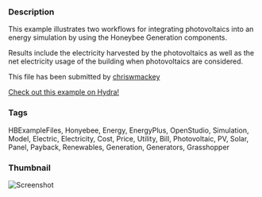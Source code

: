 ### Description 
This example illustrates two workflows for integrating photovoltaics into an energy simulation by using the Honeybee Generation components.
Results include the electricity harvested by the photovoltaics as well as the net electricity usage of the building when photovoltaics are considered.

This file has been submitted by [chriswmackey](https://github.com/chriswmackey)

[Check out this example on Hydra!](http://hydrashare.github.io/hydra/viewer?owner=chriswmackey&fork=hydra_2&id=Energy_Simulation_With_Photovoltaics)
### Tags 
HBExampleFiles, Honyebee, Energy, EnergyPlus, OpenStudio, Simulation, Model, Electric, Electricity, Cost, Price, Utility, Bill, Photovoltaic, PV, Solar, Panel, Payback, Renewables, Generation, Generators, Grasshopper
### Thumbnail 
![Screenshot](https://raw.githubusercontent.com/chriswmackey/hydra/master/Energy_Simulation_With_Photovoltaics/thumbnail.png)
